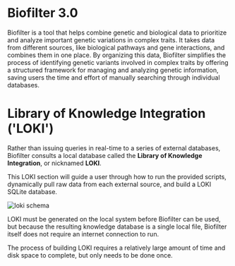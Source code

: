 # Biofilter 3.0
<!-- TODO Add easy to read description of Biofilter -->
Biofilter is a tool that helps combine genetic and biological data to prioritize and analyze important genetic variations in complex traits. It takes data from different sources, like biological pathways and gene interactions, and combines them in one place. By organizing this data, Biofilter simplifies the process of identifying genetic variants involved in complex traits by offering a structured framework for managing and analyzing genetic information, saving users the time and effort of manually searching through individual databases.


# Library of Knowledge Integration ('LOKI')
Rather than issuing queries in real-time to a series of external databases, Biofilter consults a local database called the **Library of Knowledge Integration**, or nicknamed **LOKI**. 

This LOKI section will guide a user through how to run the provided scripts, dynamically pull raw data from each external source, and build a LOKI SQLite database.

![loki schema](../images/2024-loki-biofilter-v3-schema.png)

<!-- TODO Update with final LOKI figure -->


LOKI must be generated on the local system before Biofilter can be used, but because the resulting knowledge database is a single local file, Biofilter itself does not require an internet connection to run. 

The process of building LOKI requires a relatively large amount of time and disk space to complete, but only needs to be done once.

